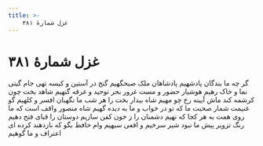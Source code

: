 ```yaml
---
title: >-
    غزل شمارهٔ ۳۸۱
---
```

# غزل شمارهٔ ۳۸۱

گر چه ما بندگان پادشهیم
پادشاهان ملک صبحگهیم
گنج در آستین و کیسه تهی
جام گیتی نما و خاک رهیم
هوشیار حضور و مست غرور
بحر توحید و غرقه گنهیم
شاهد بخت چون کرشمه کند
ماش آیینه رخ چو مهیم
شاه بیدار بخت را هر شب
ما نگهبان افسر و کلهیم
گو غنیمت شمار صحبت ما
که تو در خواب و ما به دیده گهیم
شاه منصور واقف است که ما
روی همت به هر کجا که نهیم
دشمنان را ز خون کفن سازیم
دوستان را قبای فتح دهیم
رنگ تزویر پیش ما نبود
شیر سرخیم و افعی سیهیم
وام حافظ بگو که بازدهند
کرده ای اعتراف و ما گوهیم
